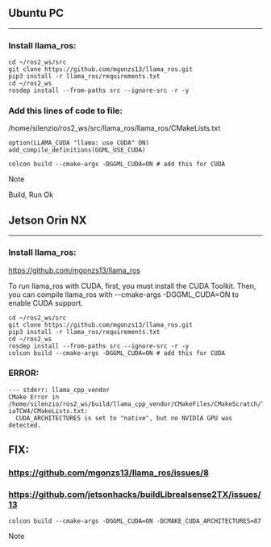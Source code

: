 ## Ubuntu PC
________
### Install llama_ros:

```
cd ~/ros2_ws/src
git clone https://github.com/mgonzs13/llama_ros.git
pip3 install -r llama_ros/requirements.txt
cd ~/ros2_ws
rosdep install --from-paths src --ignore-src -r -y
```

### Add this lines of code to file: 
/home/silenzio/ros2_ws/src/llama_ros/llama_ros/CMakeLists.txt

```
option(LLAMA_CUDA "llama: use CUDA" ON)
add_compile_definitions(GGML_USE_CUDA)
```

```
colcon build --cmake-args -DGGML_CUDA=ON # add this for CUDA
```
> [!NOTE]
> Build, Run Ok



## Jetson Orin NX
________
### Install llama_ros:
https://github.com/mgonzs13/llama_ros

To run llama_ros with CUDA, first, you must install the CUDA Toolkit. Then, you can compile llama_ros with --cmake-args -DGGML_CUDA=ON to enable CUDA support.

```
cd ~/ros2_ws/src
git clone https://github.com/mgonzs13/llama_ros.git
pip3 install -r llama_ros/requirements.txt
cd ~/ros2_ws
rosdep install --from-paths src --ignore-src -r -y
colcon build --cmake-args -DGGML_CUDA=ON # add this for CUDA
```

### ERROR:
```
--- stderr: llama_cpp_vendor                         
CMake Error in /home/silenzio/ros2_ws/build/llama_cpp_vendor/CMakeFiles/CMakeScratch/TryCompile-iaTCW4/CMakeLists.txt:
  CUDA_ARCHITECTURES is set to "native", but no NVIDIA GPU was detected.
```
## FIX:
### https://github.com/mgonzs13/llama_ros/issues/8
### https://github.com/jetsonhacks/buildLibrealsense2TX/issues/13

```
colcon build --cmake-args -DGGML_CUDA=ON -DCMAKE_CUDA_ARCHITECTURES=87
```




> [!NOTE]
>
